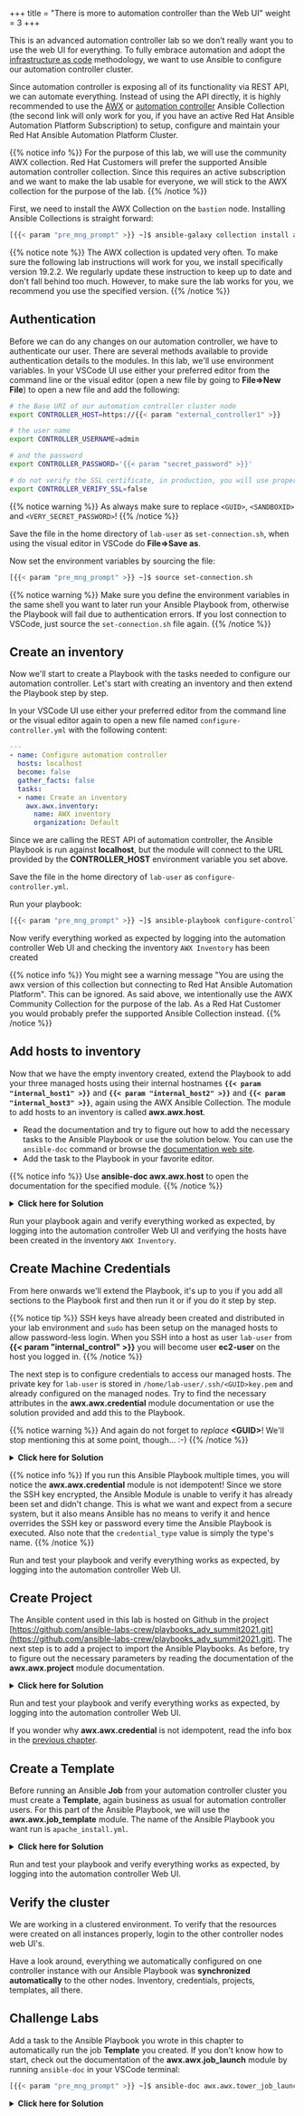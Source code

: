 +++
title = "There is more to automation controller than the Web UI"
weight = 3
+++

This is an advanced automation controller lab so we don’t really want you to use the web UI for everything. To fully embrace automation and adopt the [infrastructure as code](https://en.wikipedia.org/wiki/Infrastructure_as_code) methodology, we want to use Ansible to configure our automation controller cluster.

Since automation controller is exposing all of its functionality via REST API, we can automate everything. Instead of using the API directly, it is highly recommended to use the [AWX](https://github.com/ansible/awx/tree/devel/awx_collection) or [automation controller](https://cloud.redhat.com/ansible/automation-hub/repo/published/ansible/controller) Ansible Collection (the second link will only work for you, if you have an active Red Hat Ansible Automation Platform Subscription) to setup, configure and maintain your Red Hat Ansible Automation Platform Cluster.

{{% notice info %}}
For the purpose of this lab, we will use the community AWX collection. Red Hat Customers will prefer the supported Ansible automation controller collection. Since this requires an active subscription and we want to make the lab usable for everyone, we will stick to the AWX collection for the purpose of the lab.
{{% /notice %}}

First, we need to install the AWX Collection on the `bastion` node. Installing Ansible Collections is straight forward:

```bash
[{{< param "pre_mng_prompt" >}} ~]$ ansible-galaxy collection install awx.awx:19.2.2
```

{{% notice note %}}
The AWX collection is updated very often. To make sure the following lab instructions will work for you, we install specifically version 19.2.2. We regularly update these instruction to keep up to date and don't fall behind too much. However, to make sure the lab works for you, we recommend you use the specified version.
{{% /notice %}}

## Authentication

Before we can do any changes on our automation controller, we have to authenticate our user. There are several methods available to provide authentication details to the modules. In this lab, we'll use environment variables. In your VSCode UI use either your preferred editor from the command line or the visual editor (open a new file by going to **File⇒New File**) to open a new file and add the following:

```bash
# the Base URI of our automation controller cluster node
export CONTROLLER_HOST=https://{{< param "external_controller1" >}}

# the user name
export CONTROLLER_USERNAME=admin

# and the password
export CONTROLLER_PASSWORD='{{< param "secret_password" >}}'

# do not verify the SSL certificate, in production, you will use proper SSL certificates and not need this option or set it to True
export CONTROLLER_VERIFY_SSL=false
```

{{% notice warning %}}
As always make sure to replace `<GUID>`, `<SANDBOXID>` and `<VERY_SECRET_PASSWORD>`!
{{% /notice %}}

Save the file in the home directory of `lab-user` as `set-connection.sh`, when using the visual editor in VSCode do **File⇒Save as**.

Now set the environment variables by sourcing the file:

```bash
[{{< param "pre_mng_prompt" >}} ~]$ source set-connection.sh
```

{{% notice warning %}}
Make sure you define the environment variables in the same shell you want to later run your Ansible Playbook from, otherwise the Playbook will fail due to authentication errors. If you lost connection to VSCode, just source the `set-connection.sh` file again.
{{% /notice %}}

## Create an inventory

Now we'll start to create a Playbook with the tasks needed to configure our automation controller. Let's start with creating an inventory and then extend the Playbook step by step.

In your VSCode UI use either your preferred editor from the command line or the visual editor again to open a new file named `configure-controller.yml` with the following content:

```yaml
---
- name: Configure automation controller
  hosts: localhost
  become: false
  gather_facts: false
  tasks:
  - name: Create an inventory
    awx.awx.inventory:
      name: AWX inventory
      organization: Default
```

Since we are calling the REST API of automation controller, the Ansible Playbook is run against **localhost**, but the module will connect to the URL provided by the **CONTROLLER_HOST** environment variable you set above.

Save the file in the home directory of `lab-user` as `configure-controller.yml`.

Run your playbook:

```bash
[{{< param "pre_mng_prompt" >}} ~]$ ansible-playbook configure-controller.yml
```

 Now verify everything worked as expected by logging into the automation controller Web UI and checking the inventory `AWX Inventory` has been created

{{% notice info %}}
You might see a warning message "You are using the awx version of this collection but connecting to Red Hat Ansible Automation Platform". This can be ignored. As said above, we intentionally use the AWX Community Collection for the purpose of the lab. As a Red Hat Customer you would probably prefer the supported Ansible Collection instead.
{{% /notice %}}

## Add hosts to inventory

Now that we have the empty inventory created, extend the Playbook to add your three managed hosts using their internal hostnames **`{{< param "internal_host1" >}}`** and **`{{< param "internal_host2" >}}`** and **`{{< param "internal_host3" >}}`**, again using the AWX Ansible Collection. The module to add hosts to an inventory is called **awx.awx.host**.

- Read the documentation and try to figure out how to add the necessary tasks to the Ansible Playbook or use the solution below. You can use the `ansible-doc` command or browse the [documentation web site](https://docs.ansible.com/ansible/latest/collections/awx/awx/index.html).
- Add the task to the Playbook in your favorite editor.

{{% notice info %}}
Use **ansible-doc awx.awx.host** to open the documentation for the specified module.
{{% /notice %}}

<details><summary><b>Click here for Solution</b></summary>
<hr/>
<p>

```yaml
---
- name: Configure automation controller
  hosts: localhost
  become: false
  gather_facts: false
  tasks:
  - name: Create an inventory
    awx.awx.inventory:
      name: AWX inventory
      organization: Default
  - name: Add hosts to inventory
    awx.awx.host:
      name: "{{  item }}"
      inventory: AWX inventory
      state: present
    loop:
      - {{< param "internal_host1" >}}
      - {{< param "internal_host2" >}}
      - {{< param "internal_host3" >}}
```

</p>
<hr/>
</details>

Run your playbook again and verify everything worked as expected, by logging into the automation controller Web UI and verifying the hosts have been created in the inventory `AWX Inventory`.

## Create Machine Credentials

From here onwards we'll extend the Playbook, it's up to you if you add all sections to the Playbook first and then run it or if you do it step by step.

{{% notice tip %}}
SSH keys have already been created and distributed in your lab environment and `sudo` has been setup on the managed hosts to allow password-less login. When you SSH into a host as user `lab-user` from **{{< param "internal_control" >}}** you will become user **ec2-user** on the host you logged in.
{{% /notice %}}

The next step is to configure credentials to access our managed hosts. The private key for `lab-user` is stored in `/home/lab-user/.ssh/<GUID>key.pem` and already configured on the managed nodes. Try to find the necessary attributes in the **awx.awx.credential** module documentation or use the solution provided and add this to the Playbook.

{{% notice warning %}}
And again do not forget to *replace*  **\<GUID>**! We'll stop mentioning this at some point, though... :-)
{{% /notice %}}

<details><summary><b>Click here for Solution</b></summary>
<hr/>
<p>

```yaml
---
- name: Configure automation controller
  hosts: localhost
  become: false
  gather_facts: false
  tasks:
  - name: Create an inventory
    awx.awx.inventory:
      name: AWX inventory
      organization: Default
  - name: Add hosts to inventory
    awx.awx.host:
      name: "{{  item }}"
      inventory: AWX inventory
      state: present
    loop:
      - {{< param "internal_host1" >}}
      - {{< param "internal_host2" >}}
      - {{< param "internal_host3" >}}
  - name: Machine Credentials
    awx.awx.credential:
      name: AWX Credentials
      credential_type: Machine
      organization: Default
      inputs:
        username: ec2-user
        ssh_key_data: "{{ lookup('file', '~/.ssh/<GUID>key.pem' ) }}"
```

</p>
<hr/>
</details>

{{% notice info %}}
If you run this Ansible Playbook multiple times, you will notice the **awx.awx.credential** module is not idempotent! Since we store the SSH key encrypted, the Ansible Module is unable to verify it has already been set and didn't change. This is what we want and expect from a secure system, but it also means Ansible has no means to verify it and hence overrides the SSH key or password every time the Ansible Playbook is executed.
Also note that the `credential_type` value is simply the type's name.
{{% /notice %}}

Run and test your playbook and verify everything works as expected, by logging into the automation controller Web UI.

## Create Project

The Ansible content used in this lab is hosted on Github in the project [https://github.com/ansible-labs-crew/playbooks_adv_summit2021.git](https://github.com/ansible-labs-crew/playbooks_adv_summit2021.git). The next step is to add a project to import the Ansible Playbooks. As before, try to figure out the necessary parameters by reading the documentation of the **awx.awx.project** module documentation.

<details><summary><b>Click here for Solution</b></summary>
<hr/>
<p>

```yaml
---
- name: Configure automation controller
  hosts: localhost
  become: false
  gather_facts: false
  tasks:
  - name: Create an inventory
    awx.awx.inventory:
      name: AWX inventory
      organization: Default
  - name: Add hosts to inventory
    awx.awx.host:
      name: "{{  item }}"
      inventory: AWX inventory
      state: present
    loop:
      - {{< param "internal_host1" >}}
      - {{< param "internal_host2" >}}
      - {{< param "internal_host3" >}}
  - name: Machine Credentials
    awx.awx.credential:
      name: AWX Credentials
      credential_type: Machine
      organization: Default
      inputs:
        username: ec2-user
        ssh_key_data: "{{ lookup('file', '~/.ssh/<GUID>key.pem' ) }}"
  - name: AWX Project
    awx.awx.project:
      name: AWX Project
      organization: Default
      state: present
      scm_update_on_launch: True
      scm_delete_on_update: True
      scm_type: git
      scm_url: https://github.com/ansible-labs-crew/playbooks_adv_summit2021.git
```

</p>
<hr/>
</details>

Run and test your playbook and verify everything works as expected, by logging into the automation controller Web UI.

If you wonder why **awx.awx.credential** is not idempotent, read the info box in the [previous chapter](#create-machine-credentials).

## Create a Template

Before running an Ansible **Job** from your automation controller cluster you must create a **Template**, again business as usual for automation controller users. For this part of the Ansible Playbook, we will use the **awx.awx.job_template** module. The name of the Ansible Playbook you want run is `apache_install.yml`.

<details><summary><b>Click here for Solution</b></summary>
<hr/>
<p>

```yaml
---
- name: Configure automation controller
  hosts: localhost
  become: false
  gather_facts: false
  tasks:
  - name: Create an inventory
    awx.awx.inventory:
      name: AWX inventory
      organization: Default
  - name: Add hosts to inventory
    awx.awx.host:
      name: "{{  item }}"
      inventory: AWX inventory
      state: present
    loop:
      - {{< param "internal_host1" >}}
      - {{< param "internal_host2" >}}
      - {{< param "internal_host3" >}}
  - name: Machine Credentials
    awx.awx.credential:
      name: AWX Credentials
      credential_type: Machine
      organization: Default
      inputs:
        username: ec2-user
        ssh_key_data: "{{ lookup('file', '~/.ssh/<GUID>key.pem' ) }}"
  - name: AWX Project
    awx.awx.project:
      name: AWX Project
      organization: Default
      state: present
      scm_update_on_launch: True
      scm_delete_on_update: True
      scm_type: git
      scm_url: https://github.com/ansible-labs-crew/playbooks_adv_summit2021.git
  - name: AWX Job Template
    awx.awx.job_template:
      name: Install Apache
      organization: Default
      state: present
      inventory: AWX inventory
      become_enabled: True
      playbook: apache_install.yml
      project: AWX Project
      credential: AWX Credentials

```

</p>
<hr/>
</details>

Run and test your playbook and verify everything works as expected, by logging into the automation controller Web UI.

## Verify the cluster

We are working in a clustered environment. To verify that the resources were created on all instances properly, login to the other controller nodes web UI's.

Have a look around, everything we automatically configured on one controller instance with our Ansible Playbook was **synchronized automatically** to the other nodes. Inventory, credentials, projects, templates, all there.

## Challenge Labs

Add a task to the Ansible Playbook you wrote in this chapter to automatically run the job **Template** you created. If you don't know how to start, check out the documentation of the **awx.awx.job_launch** module by running `ansible-doc` in your VSCode terminal:

```bash
[{{< param "pre_mng_prompt" >}} ~]$ ansible-doc awx.awx.tower_job_launch
```

<details><summary><b>Click here for Solution</b></summary>
<hr/>
<p>

This is a Challenge Lab! No solution here.

</p>
<hr/>
</details>
